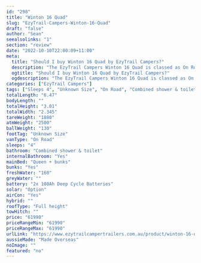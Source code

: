 ```yaml
---
id: "298"
title: "Winton 16 Quad"
slug: "EzyTrail-Campers-Winton-16-Quad"
draft: "false"
author: "Sean"
seealsolinks: "1"
section: "review"
date: "2022-10-10T22:00:09+11:00"
meta:
  title: "Should I buy Winton 16 Quad by EzyTrail Campers?"
  description: "The EzyTrail Campers Winton 16 Quad is classed as On Road, and sleeps 4 people. It is Made Overseas and comes in at Unknown Size. It generally has Combined shower & toilet."
  ogtitle: "Should I buy Winton 16 Quad by EzyTrail Campers?"
  ogdescription: "The EzyTrail Campers Winton 16 Quad is classed as On Road, and sleeps 4 people. It is Made Overseas and comes in at Unknown Size. It generally has Combined shower & toilet."
categories: ["EzyTrail Campers"]
tags: ["Sleeps 4", "Unknown Size", "On Road", "Combined shower & toilet", "Full height", "60 - 70k"]
totalLength: "6.47"
bodyLength: ""
totalHeight: "3.01"
totalWidth: "2.345"
tareWeight: "1880"
atmWeight: "2500"
ballWeight: "130"
footTag: "Unknown Size"
vanType: "On Road"
sleeps: "4"
bathroom: "Combined shower & toilet"
internalBathroom: "Yes"
mainBed: "Queen + bunks"
bunks: "Yes"
freshWater: "160"
greyWater: ""
battery: "2x 100Ah Deep Cycle Batteries"
solar: "Option"
airCon: "Yes"
hybrid: ""
roofType: "Full height"
towHitch: ""
price: "61990"
priceRangeMin: "61990"
priceRangeMax: "61990"
urlLink: "https://www.ezytrailcampertrailers.com.au/product/winton-16-quad/"
aussieMade: "Made Overseas"
noImage: ""
featured: "no"
---
```

